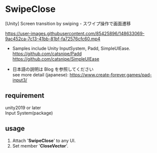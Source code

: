 # SwipeClose
[Unity] Screen transition by swiping - スワイプ操作で画面遷移

https://user-images.githubusercontent.com/85425896/148633069-9ac452ca-7c13-41bb-81bf-fa72576cfc60.mp4

* Samples include Unity InputSystem, Padd, SimpleUIEase.
https://github.com/catsnipe/Padd  
https://github.com/catsnipe/SimpleUIEase  
  
* 日本語の説明は Blog を参照してください  
see more detail (japanese): https://www.create-forever.games/pad-input3/  
  
## requirement
unity2019 or later  
Input System(package)  
  
## usage  
1. Attach '**SwipeClose**' to any UI.  
2. Set member '**CloseVector**'.  


